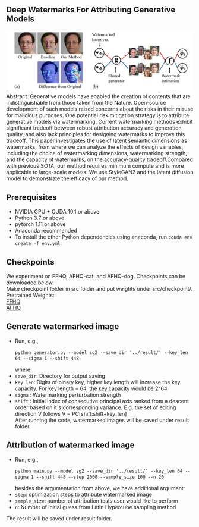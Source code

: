 ## Deep Watermarks For Attributing Generative Models

![Teaser image](./image/iclr2023_fig1.png)
Abstract: Generative models have enabled the creation of contents that are indistinguishable from those taken from the Nature. 
Open-source development of such models raised concerns about the risks in their misuse for malicious purposes.
One potential risk mitigation strategy is to attribute generative models via watermarking. 
Current watermarking methods exhibit significant tradeoff between robust attribution accuracy and generation quality, 
and also lack principles for designing watermarks to improve this tradeoff. 
This paper investigates the use of latent semantic dimensions as watermarks, from where we can analyze the effects of design variables, 
including the choice of watermarking dimensions, watermarking strength, and the capacity of watermarks, on the 
accuracy-quality tradeoff.Compared with previous SOTA, our method requires minimum compute and is more applicable to 
large-scale models. We use StyleGAN2 and the latent diffusion model to demonstrate the efficacy of our method.

## Prerequisites

- NVIDIA GPU + CUDA 10.1 or above
- Python 3.7 or above
- pytorch 1.11 or above
- Anaconda recommended
- To install the other Python dependencies using anaconda, run `conda env create -f env.yml`.

## Checkpoints

We experiment on FFHQ, AFHQ-cat, and AFHQ-dog. 
Checkpoints can be downloaded below.\
Make checkpoint folder in src folder and put weights under src/checkpoint/.\
Pretrained Weights:\
[FFHQ](https://github.com/rosinality/stylegan2-pytorch)\
[AFHQ](https://github.com/NVlabs/stylegan2-ada)

## Generate watermarked image

- Run, e.g.,
  ```
  python generator.py --model sg2 --save_dir '../result/' --key_len 64 --sigma 1 --shift 448
  ```
  where
- `save_dir`: Directory for output saving
- `key_len`: Digits of binary key, higher key length will increase the key capacity. For key length = 64, the key capacity would be 2^64
- `sigma` : Watermarking perturbation strength
- `shift` : Initial index of consecutive principal axis ranked from a descent order based on it's corresponding variance. 
E.g. the set of editing direction V follows V = PC[shift:shift+key_len]  
After running the code, watermarked images will be saved under result folder. 

## Attribution of watermarked image

- Run, e.g.,
  ```
  python main.py --model sg2 --save_dir '../result/' --key_len 64 --sigma 1 --shift 448 --step 2000 --sample_size 100 --n 20
  ```
  besides the argumentation from above, we have additional argument:
- `step`: optimization steps to attribute watermarked image
- `sample_size`: number of attribution tests user would like to perform
- `n`: Number of initial guess from Latin Hypercube sampling method

The result will be saved under result folder.



